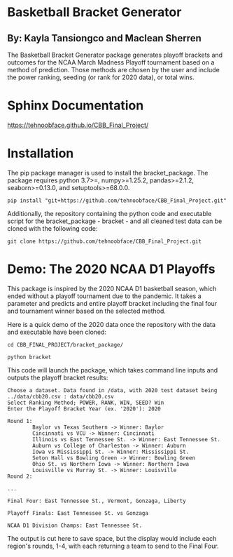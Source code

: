 # Basketball Bracket Generator
## By: Kayla Tansiongco and Maclean Sherren

The Basketball Bracket Generator package generates playoff brackets and outcomes for the NCAA March Madness Playoff tournament based on a method of prediction. Those methods are chosen by the user and include the power ranking, seeding (or rank for 2020 data), or total wins.

# Sphinx Documentation
https://tehnoobface.github.io/CBB_Final_Project/

# Installation

The pip package manager is used to install the bracket_package. The package requires python 3.7>=, numpy>=1.25.2, 
pandas>=2.1.2, seaborn>=0.13.0, and setuptools>=68.0.0.

```console
pip install "git+https://github.com/tehnoobface/CBB_Final_Project.git"
```

Additionally, the repository containing the python code and executable script for the bracket_package - bracket - and all cleaned test data can be cloned with the following code:

```console
git clone https://github.com/tehnoobface/CBB_Final_Project.git
```

# Demo: The 2020 NCAA D1 Playoffs

This package is inspired by the 2020 NCAA D1 basketball season, which ended without a playoff tournament due to the pandemic. It takes a parameter and predicts and entire playoff bracket including the final four and tournament winner based on the selected method.

Here is a quick demo of the 2020 data once the repository with the data and executable have been cloned:
```console
cd CBB_FINAL_PROJECT/bracket_package/

python bracket
```
This code will launch the package, which takes command line inputs and outputs the playoff bracket results:
```
Choose a dataset. Data found in /data, with 2020 test dataset being ../data/cbb20.csv : data/cbb20.csv
Select Ranking Method; POWER, RANK, WIN, SEED? Win
Enter the Playoff Bracket Year (ex. '2020'): 2020

Round 1:
        Baylor vs Texas Southern -> Winner: Baylor
        Cincinnati vs VCU -> Winner: Cincinnati
        Illinois vs East Tennessee St. -> Winner: East Tennessee St.
        Auburn vs College of Charleston -> Winner: Auburn
        Iowa vs Mississippi St. -> Winner: Mississippi St.
        Seton Hall vs Bowling Green -> Winner: Bowling Green
        Ohio St. vs Northern Iowa -> Winner: Northern Iowa
        Louisville vs Murray St. -> Winner: Louisville
Round 2:

...

Final Four: East Tennessee St., Vermont, Gonzaga, Liberty

Playoff Finals: East Tennessee St. vs Gonzaga

NCAA D1 Division Champs: East Tennessee St.
```

The output is cut here to save space, but the display would include each region's rounds, 1-4, with each returning a team to send to the Final Four.
